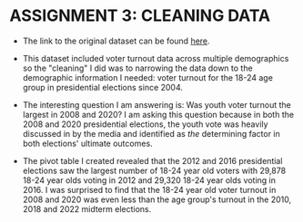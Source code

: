 # ASSIGNMENT 3: CLEANING DATA 

* The link to the original dataset can be found [here](https://github.com/meaghandowney/datajournalism-fall23/blob/main/hst_vote01%20-%20ORIGINAL.xlsx).

* This  dataset included voter turnout data across multiple demographics so the "cleaning" I did was to narrowing the data down to the demographic information I needed: voter turnout for the 18-24 age group in presidential elections since 2004.

* The interesting question I am answering is: Was youth voter turnout the largest in 2008 and 2020? I am asking this question because in both the 2008 and 2020 presidential elections, the youth vote was heavily discussed in by the media and identified as *the* determining factor in both elections' ultimate outcomes.

* The pivot table I created revealed that the 2012 and 2016 presidential elections saw the largest number of 18-24 year old voters with 29,878 18-24 year olds voting in 2012 and 29,320 18-24 year olds voting in 2016. I was surprised to find that the 18-24 year old voter turnout in 2008 and 2020 was even less than the age group's turnout in the 2010, 2018 and 2022 midterm elections.
